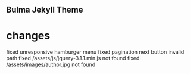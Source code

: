 ## Bulma Jekyll Theme
# changes
fixed unresponsive hamburger menu
fixed pagination next button invalid path
fixed /assets/js/jquery-3.1.1.min.js not found
fixed /assets/images/author.jpg not found 
